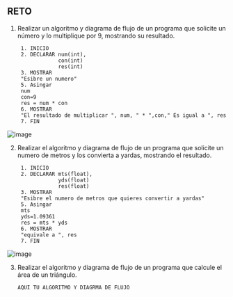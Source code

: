 ## RETO
1. Realizar un algoritmo y diagrama de flujo de un programa que solicite un número y lo multiplique por 9, mostrando su resultado.

        1. INICIO 
        2. DECLARAR num(int), 
                    con(int)
                    res(int)
        3. MOSTRAR 
        "Esibre un numero"
        5. Asingar 
        num
        con=9
        res = num * con
        6. MOSTRAR 
        "El resultado de multiplicar ", num, " * ",con," Es igual a ", res
        7. FIN
 
 ![image](https://github.com/leoandyaz/Pensamiento_computacional/assets/133395965/147bcb9b-ce06-446b-bcbc-cd54e9469874)


2. Realizar el algoritmo y diagrama de flujo de un programa que solicite un numero de metros y los convierta a yardas, mostrando el resultado.
      
        1. INICIO 
        2. DECLARAR mts(float), 
                    yds(float)
                    res(float)
        3. MOSTRAR 
        "Esibre el numero de metros que quieres convertir a yardas"
        5. Asingar 
        mts
        yds=1.09361
        res = mts * yds
        6. MOSTRAR 
        "equivale a ", res
        7. FIN

![image](https://github.com/leoandyaz/Pensamiento_computacional/assets/133395965/d0ed80f9-d1f3-4e36-a09f-8557d2c21bb5)

3. Realizar el algoritmo y diagrama de flujo de un programa que calcule el área de un triángulo.

       AQUI TU ALGORITMO Y DIAGRMA DE FLUJO
